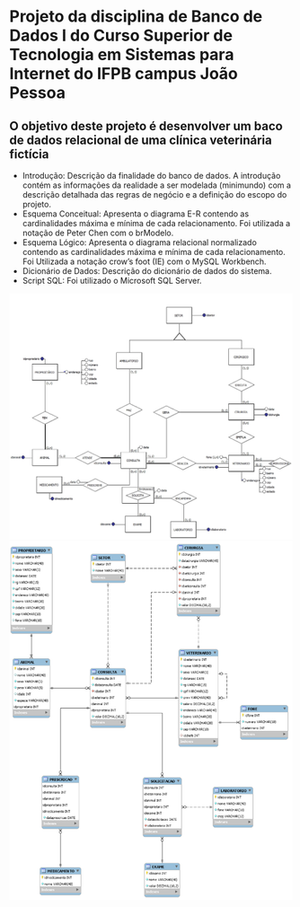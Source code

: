 # Projeto da disciplina de Banco de Dados I do Curso Superior de Tecnologia em Sistemas para Internet do IFPB campus João Pessoa

## O objetivo deste projeto é desenvolver um baco de dados relacional de uma clínica veterinária fictícia

* Introdução: Descrição da finalidade do banco de dados. A introdução contém as informações da realidade a ser modelada (minimundo) com a descrição detalhada das regras de negócio e a definição do escopo do projeto.
* Esquema Conceitual: Apresenta o diagrama E-R contendo as cardinalidades máxima e mínima de cada relacionamento. Foi utilizada a notação de Peter Chen com o brModelo.
* Esquema Lógico: Apresenta o diagrama relacional normalizado contendo as cardinalidades máxima e mínima de cada relacionamento. Foi Utilizada a notação crow’s foot (IE) com o MySQL Workbench.
* Dicionário de Dados: Descrição do dicionário de dados do sistema.
* Script SQL: Foi utilizado o Microsoft SQL Server.

![Conceitual](img/conceitual.jpg)
![Lógico](img/logico.png)
